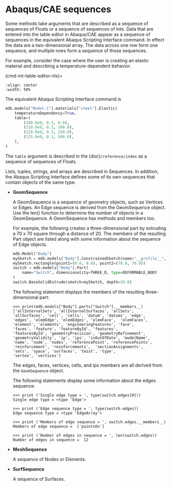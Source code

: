 # Abaqus/CAE sequences

Some methods take arguments that are described as a sequence of sequences of Floats or a sequence of sequences of Ints. Data that are entered into the table editor in Abaqus/CAE appear as a sequence of sequences in the equivalent Abaqus Scripting Interface command. In effect the data are a two-dimensional array. The data across one row form one sequence, and multiple rows form a sequence of those sequences.

For example, consider the case where the user is creating an elastic material and describing a temperature-dependent behavior.

(cmd-int-table-editor-nls)=

```{figure} /images/cmd-int-table-editor-nls.png
:align: center
:width: 50%
```

The equivalent Abaqus Scripting Interface command is

```python
mdb.models["Model-1"].materials["steel"].Elastic(
    temperatureDependency=True,
    table=(
        (200.0e9, 0.3, 0.0),
        (210.0e9, 0.3, 100.0),
        (220.0e9, 0.3, 250.0),
        (225.0e9, 0.3, 500.0),
    ),
)
```

The `table` argument is described in the {doc}`/reference/index` as a sequence of sequences of Floats.

Lists, tuples, strings, and arrays are described in Sequences. In addition, the Abaqus Scripting Interface defines some of its own sequences that contain objects of the same type.

- **GeomSequence**

  A GeomSequence is a sequence of geometry objects, such as Vertices or Edges. An Edge sequence is derived from the GeomSequence object. Use the len() function to determine the number of objects in a GeomSequence. A GeomSequence has methods and members too.

  For example, the following creates a three-dimensional part by extruding a 70 x 70 square through a distance of 20. The members of the resulting Part object are listed along with some information about the sequence of Edge objects.

  ```python
  mdb.Model("Body")
  mySketch = mdb.models["Body"].ConstrainedSketch(name="__profile__", sheetSize=200.0)
  mySketch.rectangle(point1=(0.0, 0.0), point2=(70.0, 70.0))
  switch = mdb.models["Body"].Part(
      name="Switch", dimensionality=THREE_D, type=DEFORMABLE_BODY
  )
  switch.BaseSolidExtrude(sketch=mySketch, depth=20.0)
  ```

  The following statement displays the members of the resulting three-dimensional part:

  ```pycon
  >>> print(mdb.models["Body"].parts["Switch"].__members__)
  ['allInternalSets', 'allInternalSurfaces', 'allSets',
  'allSurfaces', 'cell', 'cells', 'datum', 'datums', 'edge',
  'edges', 'elemEdge', 'elemEdges', 'elemFace',  'elemFaces',
  'element', 'elements', 'engineeringFeatures', 'face',
  'faces', 'feature', 'featureById', 'features',
  'featuresById', 'geometryPrecision', 'geometryRefinement',
  'geometryValidity', 'ip', 'ips', 'isOutOfDate', 'modelName',
  'name', 'node', 'nodes', 'referencePoint', 'referencePoints',
  'reinforcement', 'reinforcements',  'sectionAssignments',
  'sets', 'space', 'surfaces', 'twist', 'type',
  'vertex', 'vertices']
  ```

  The edges, faces, vertices, cells, and ips members are all derived from the `GeomSequence` object.

  The following statements display some information about the edges sequence:

  ```pycon
  >>> print ('Single edge type = ', type(switch.edges[0]))
  Single edge type = <type 'Edge'>

  >>> print ('Edge sequence type = ', type(switch.edges))
  Edge sequence type = <type 'EdgeArray'>

  >>> print ('Members of edge sequence = ', switch.edges.__members__)
  Members of edge sequence =  ['pointsOn']

  >>> print ('Number of edges in sequence = ', len(switch.edges))
  Number of edges in sequence =  12
  ```

- **MeshSequence**

  A sequence of Nodes or Elements.

- **SurfSequence**

  A sequence of Surfaces.
